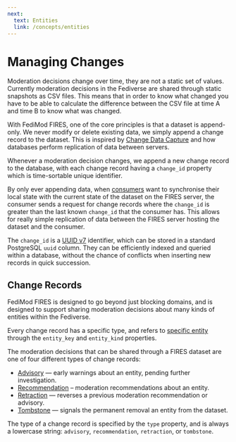 ```yaml
---
next:
  text: Entities
  link: /concepts/entities
---
```


# Managing Changes

Moderation decisions change over time, they are not a static set of values. Currently moderation decisions in the Fediverse are shared through static snapshots as CSV files. This means that in order to know what changed you have to be able to calculate the difference between the CSV file at time A and time B to know what was changed.

With FediMod FIRES, one of the core principles is that a dataset is append-only. We never modify or delete existing data, we simply append a change record to the dataset. This is inspired by [Change Data Capture](https://en.wikipedia.org/wiki/Change_data_capture) and how databases perform replication of data between servers.

Whenever a moderation decision changes, we append a new change record to the database, with each change record having a `change_id` property which is time-sortable unique identifier.

By only ever appending data, when [consumers](./terms/data-consumer.md) want to synchronise their local state with the current state of the dataset on the FIRES server, the consumer sends a request for change records where the `change_id` is greater than the last known `change_id` that the consumer has. This allows for really simple replication of data between the FIRES server hosting the dataset and the consumer.

The `change_id` is a [UUID v7](https://uuid7.com/) identifier, which can be stored in a standard PostgreSQL `uuid` column. They can be efficiently indexed and queried within a database, without the chance of conflicts when inserting new records in quick succession.

## Change Records

FediMod FIRES is designed to go beyond just blocking domains, and is designed to support sharing moderation decisions about many kinds of entities within the Fediverse.

Every change record has a specific type, and refers to [specific entity](./entities.md) through the `entity_key` and `entity_kind` properties.

The moderation decisions that can be shared through a FIRES dataset are one of four different types of change records:

- [Advisory](./changes/advisories.md) — early warnings about an entity, pending further investigation.
- [Recommendation](./changes/recommendations.md) – moderation recommendations about an entity.
- [Retraction](./changes/retractions.md) — reverses a previous moderation recommendation or advisory.
- [Tombstone](./changes/tombstones.md) — signals the permanent removal an entity from the dataset.

The type of a change record is specified by the `type` property, and is always a lowercase string: `advisory`, `recommendation`, `retraction`, or `tombstone`.

